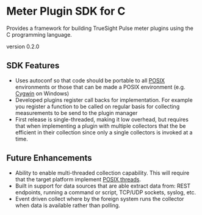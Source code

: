 # Meter Plugin SDK for C

Provides a framework for building TrueSight Pulse meter plugins using the C
programming language.

version 0.2.0

## SDK Features

- Uses autoconf so that code should be portable to all [POSIX](https://en.wikipedia.org/wiki/POSIX) environments or
those that can be made a POSIX environment (e.g. [Cygwin](https://www.cygwin.com/) on Windows)
- Developed plugins register call backs for implementation. For example you register a
function to be called on regular basis for collecting measurements to be send to the plugin
manager
- First release is single-threaded, making it low overhead, but requires that when implementing
a plugin with multiple collectors that the be efficient in their collection since only a single
collectors is invoked at a time.


## Future Enhancements

- Ability to enable multi-threaded collection capability. This will require that the target
platform implement [POSIX threads](https://en.wikipedia.org/wiki/POSIX_Threads).
- Built in support for data sources that are able extract data from: REST endpoints, running a
command or script, TCP/UDP sockets, syslog, etc.
- Event driven collect where by the foreign system runs the collector when data is available
rather than polling.



